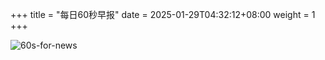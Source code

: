 +++
title = "每日60秒早报"
date = 2025-01-29T04:32:12+08:00
weight = 1
+++

![60s-for-news](/img/zaobao/zaobao.png "由 ALAPI 提供支持")
